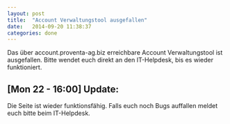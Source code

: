 ```yaml
---
layout: post
title:  "Account Verwaltungstool ausgefallen"
date:   2014-09-20 11:38:37
categories: done
---
```


Das über account.proventa-ag.biz erreichbare Account Verwaltungstool ist ausgefallen. Bitte wendet euch direkt an den IT-Helpdesk, bis es wieder funktioniert.

[Mon 22 - 16:00] Update:
------------------------

Die Seite ist wieder funktionsfähig. Falls euch noch Bugs auffallen meldet euch bitte beim IT-Helpdesk.

